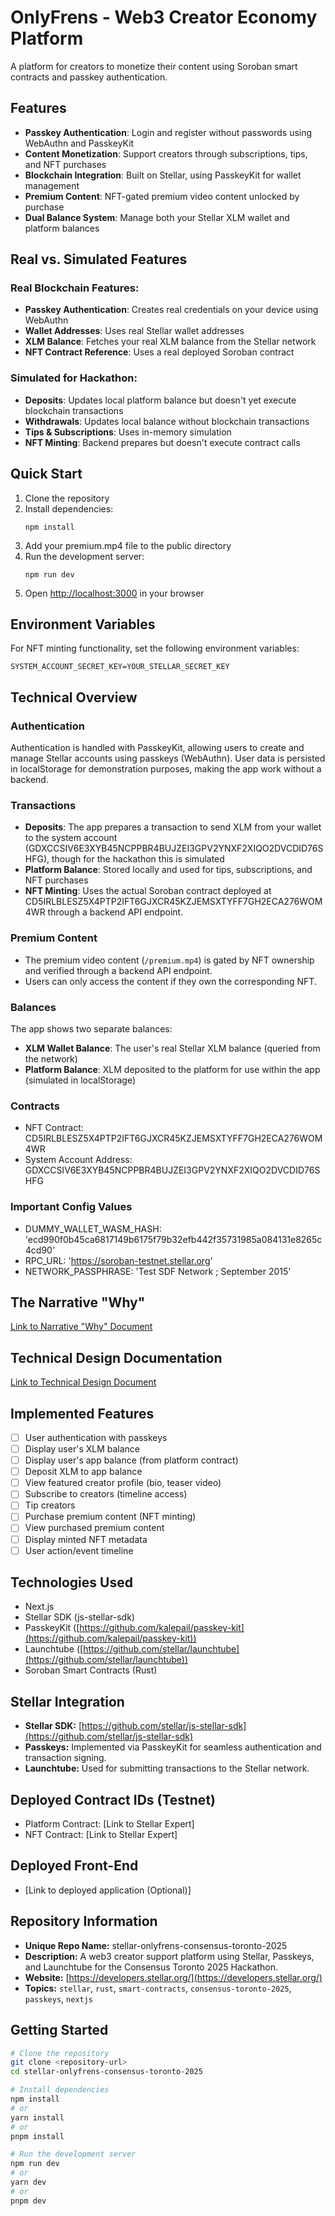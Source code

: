 # OnlyFrens - Web3 Creator Economy Platform

A platform for creators to monetize their content using Soroban smart contracts and passkey authentication.

## Features

- **Passkey Authentication**: Login and register without passwords using WebAuthn and PasskeyKit
- **Content Monetization**: Support creators through subscriptions, tips, and NFT purchases
- **Blockchain Integration**: Built on Stellar, using PasskeyKit for wallet management
- **Premium Content**: NFT-gated premium video content unlocked by purchase
- **Dual Balance System**: Manage both your Stellar XLM wallet and platform balances

## Real vs. Simulated Features

### Real Blockchain Features:
- **Passkey Authentication**: Creates real credentials on your device using WebAuthn
- **Wallet Addresses**: Uses real Stellar wallet addresses
- **XLM Balance**: Fetches your real XLM balance from the Stellar network
- **NFT Contract Reference**: Uses a real deployed Soroban contract

### Simulated for Hackathon:
- **Deposits**: Updates local platform balance but doesn't yet execute blockchain transactions
- **Withdrawals**: Updates local balance without blockchain transactions
- **Tips & Subscriptions**: Uses in-memory simulation
- **NFT Minting**: Backend prepares but doesn't execute contract calls

## Quick Start

1. Clone the repository
2. Install dependencies:
   ```
   npm install
   ```
3. Add your premium.mp4 file to the public directory 
4. Run the development server:
   ```
   npm run dev
   ```
5. Open [http://localhost:3000](http://localhost:3000) in your browser

## Environment Variables

For NFT minting functionality, set the following environment variables:

```
SYSTEM_ACCOUNT_SECRET_KEY=YOUR_STELLAR_SECRET_KEY
```

## Technical Overview

### Authentication

Authentication is handled with PasskeyKit, allowing users to create and manage Stellar accounts using passkeys (WebAuthn). User data is persisted in localStorage for demonstration purposes, making the app work without a backend.

### Transactions

- **Deposits**: The app prepares a transaction to send XLM from your wallet to the system account (GDXCCSIV6E3XYB45NCPPBR4BUJZEI3GPV2YNXF2XIQO2DVCDID76SHFG), though for the hackathon this is simulated
- **Platform Balance**: Stored locally and used for tips, subscriptions, and NFT purchases
- **NFT Minting**: Uses the actual Soroban contract deployed at CD5IRLBLESZ5X4PTP2IFT6GJXCR45KZJEMSXTYFF7GH2ECA276WOM4WR through a backend API endpoint.

### Premium Content

- The premium video content (`/premium.mp4`) is gated by NFT ownership and verified through a backend API endpoint.
- Users can only access the content if they own the corresponding NFT.

### Balances

The app shows two separate balances:
- **XLM Wallet Balance**: The user's real Stellar XLM balance (queried from the network)
- **Platform Balance**: XLM deposited to the platform for use within the app (simulated in localStorage)

### Contracts

- NFT Contract: CD5IRLBLESZ5X4PTP2IFT6GJXCR45KZJEMSXTYFF7GH2ECA276WOM4WR
- System Account Address: GDXCCSIV6E3XYB45NCPPBR4BUJZEI3GPV2YNXF2XIQO2DVCDID76SHFG

### Important Config Values

- DUMMY_WALLET_WASM_HASH: 'ecd990f0b45ca6817149b6175f79b32efb442f35731985a084131e8265c4cd90'
- RPC_URL: 'https://soroban-testnet.stellar.org'
- NETWORK_PASSPHRASE: 'Test SDF Network ; September 2015'

## The Narrative "Why"

[Link to Narrative "Why" Document](./NARRATIVE_WHY.md)

## Technical Design Documentation

[Link to Technical Design Document](./TECHNICAL_DESIGN.md)

## Implemented Features

*   [ ] User authentication with passkeys
*   [ ] Display user's XLM balance
*   [ ] Display user's app balance (from platform contract)
*   [ ] Deposit XLM to app balance
*   [ ] View featured creator profile (bio, teaser video)
*   [ ] Subscribe to creators (timeline access)
*   [ ] Tip creators
*   [ ] Purchase premium content (NFT minting)
*   [ ] View purchased premium content
*   [ ] Display minted NFT metadata
*   [ ] User action/event timeline

## Technologies Used

*   Next.js
*   Stellar SDK (js-stellar-sdk)
*   PasskeyKit ([https://github.com/kalepail/passkey-kit](https://github.com/kalepail/passkey-kit))
*   Launchtube ([https://github.com/stellar/launchtube](https://github.com/stellar/launchtube))
*   Soroban Smart Contracts (Rust)

## Stellar Integration

*   **Stellar SDK:** [https://github.com/stellar/js-stellar-sdk](https://github.com/stellar/js-stellar-sdk)
*   **Passkeys:** Implemented via PasskeyKit for seamless authentication and transaction signing.
*   **Launchtube:** Used for submitting transactions to the Stellar network.

## Deployed Contract IDs (Testnet)

*   Platform Contract: [Link to Stellar Expert]
*   NFT Contract: [Link to Stellar Expert]

## Deployed Front-End

*   [Link to deployed application (Optional)]

## Repository Information

*   **Unique Repo Name:** stellar-onlyfrens-consensus-toronto-2025
*   **Description:** A web3 creator support platform using Stellar, Passkeys, and Launchtube for the Consensus Toronto 2025 Hackathon.
*   **Website:** [https://developers.stellar.org/](https://developers.stellar.org/)
*   **Topics:** `stellar`, `rust`, `smart-contracts`, `consensus-toronto-2025`, `passkeys`, `nextjs`

## Getting Started

```bash
# Clone the repository
git clone <repository-url>
cd stellar-onlyfrens-consensus-toronto-2025

# Install dependencies
npm install
# or
yarn install
# or
pnpm install

# Run the development server
npm run dev
# or
yarn dev
# or
pnpm dev
```
